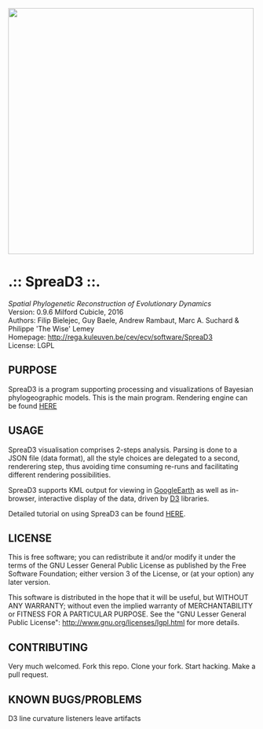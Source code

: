 <img src="http://rega.kuleuven.be/cev/ecv/software/spread3_files/h3n2.png/" width="500" align="center">

.:: SpreaD3 ::.
==============

*Spatial Phylogenetic Reconstruction of Evolutionary Dynamics* <br />
Version: 0.9.6 Milford Cubicle, 2016 <br />
Authors: Filip Bielejec, Guy Baele, Andrew Rambaut, Marc A. Suchard & Philippe 'The Wise' Lemey <br />
Homepage: http://rega.kuleuven.be/cev/ecv/software/SpreaD3 <br />
License: LGPL <br />

## PURPOSE
SpreaD3 is a program supporting processing and visualizations of Bayesian phylogeographic models.
This is the main program. Rendering engine can be found [HERE](https://github.com/phylogeography/d3-renderer)

## USAGE
SpreaD3 visualisation comprises 2-steps analysis. Parsing is done to a JSON file (data format), all the style choices are delegated to a second, renderering step, thus avoiding time consuming re-runs and facilitating different rendering possibilities. 

SpreaD3 supports KML output for viewing in [GoogleEarth](http://www.google.com/earth/) as well as in-browser, interactive display of the data, driven by [D3](https://d3js.org/) libraries.

Detailed tutorial on using SpreaD3 can be found [HERE](http://rega.kuleuven.be/cev/ecv/software/SpreaD3_tutorial).

## LICENSE
  This is free software; you can redistribute it and/or modify 
  it under the terms of the GNU Lesser General Public License as 
  published by the Free Software Foundation; either version 3 
  of the License, or (at your option) any later version. 
 
   This software is distributed in the hope that it will be useful,
   but WITHOUT ANY WARRANTY; without even the implied warranty of 
   MERCHANTABILITY or FITNESS FOR A PARTICULAR PURPOSE.  See the 
   "GNU Lesser General Public License": http://www.gnu.org/licenses/lgpl.html for more details.


## CONTRIBUTING
Very much welcomed. Fork this repo. Clone your fork. Start hacking. Make a pull request.

## KNOWN BUGS/PROBLEMS
 D3 line curvature listeners leave artifacts



